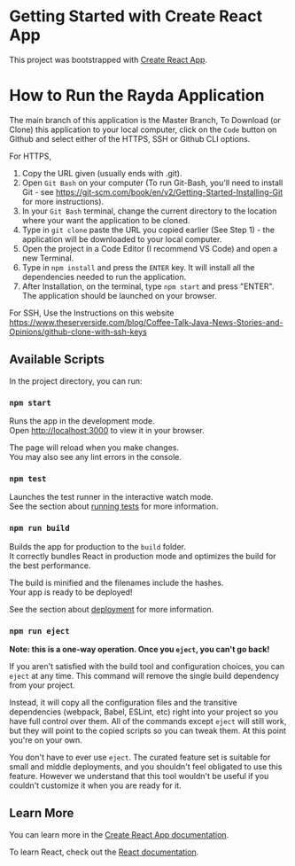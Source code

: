 # Getting Started with Create React App

This project was bootstrapped with [Create React App](https://github.com/facebook/create-react-app).

# How to Run the Rayda Application

The main branch of this application is the Master Branch,
To Download (or Clone) this application to your local computer, click on the `Code` button on Github and select either of the 
HTTPS, SSH or Github CLI options.

For HTTPS,
1. Copy the URL given (usually ends with .git).
2. Open `Git Bash` on your computer (To run Git-Bash, you'll need to install Git - see https://git-scm.com/book/en/v2/Getting-Started-Installing-Git for more instructions).
3. In your `Git Bash` terminal, change the current directory to the location where your want the application to be cloned. 
4. Type in `git clone` paste the URL you copied earlier (See Step 1) - the application will be downloaded to your local computer.
5. Open the project in a Code Editor (I recommend VS Code) and open a new Terminal.
6. Type in `npm install` and press the `ENTER` key. It will install all the dependencies needed to run the application.
7. After Installation, on the terminal, type `npm start` and press "ENTER". The application should be launched on your browser.

For SSH,
Use the Instructions on this website https://www.theserverside.com/blog/Coffee-Talk-Java-News-Stories-and-Opinions/github-clone-with-ssh-keys

## Available Scripts

In the project directory, you can run:

### `npm start`

Runs the app in the development mode.\
Open [http://localhost:3000](http://localhost:3000) to view it in your browser.

The page will reload when you make changes.\
You may also see any lint errors in the console.

### `npm test`

Launches the test runner in the interactive watch mode.\
See the section about [running tests](https://facebook.github.io/create-react-app/docs/running-tests) for more information.

### `npm run build`

Builds the app for production to the `build` folder.\
It correctly bundles React in production mode and optimizes the build for the best performance.

The build is minified and the filenames include the hashes.\
Your app is ready to be deployed!

See the section about [deployment](https://facebook.github.io/create-react-app/docs/deployment) for more information.

### `npm run eject`

**Note: this is a one-way operation. Once you `eject`, you can't go back!**

If you aren't satisfied with the build tool and configuration choices, you can `eject` at any time. This command will remove the single build dependency from your project.

Instead, it will copy all the configuration files and the transitive dependencies (webpack, Babel, ESLint, etc) right into your project so you have full control over them. All of the commands except `eject` will still work, but they will point to the copied scripts so you can tweak them. At this point you're on your own.

You don't have to ever use `eject`. The curated feature set is suitable for small and middle deployments, and you shouldn't feel obligated to use this feature. However we understand that this tool wouldn't be useful if you couldn't customize it when you are ready for it.

## Learn More

You can learn more in the [Create React App documentation](https://facebook.github.io/create-react-app/docs/getting-started).

To learn React, check out the [React documentation](https://reactjs.org/).
